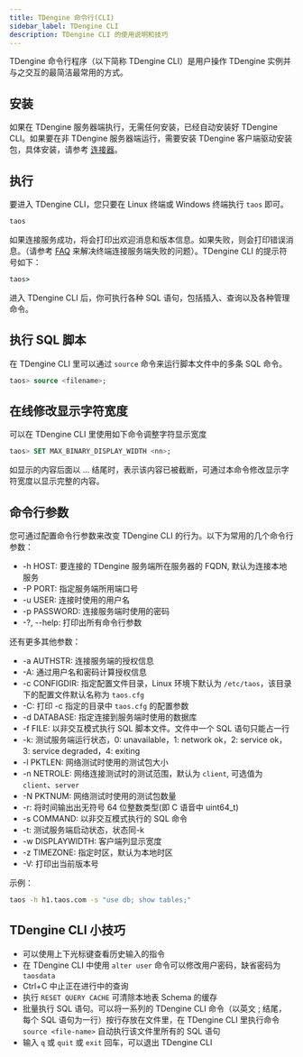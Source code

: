 ```yaml
---
title: TDengine 命令行(CLI)
sidebar_label: TDengine CLI
description: TDengine CLI 的使用说明和技巧
---
```


TDengine 命令行程序（以下简称 TDengine CLI）是用户操作 TDengine 实例并与之交互的最简洁最常用的方式。

## 安装

如果在 TDengine 服务器端执行，无需任何安装，已经自动安装好 TDengine CLI。如果要在非 TDengine 服务器端运行，需要安装 TDengine 客户端驱动安装包，具体安装，请参考 [连接器](../../connector/)。

## 执行

要进入 TDengine CLI，您只要在 Linux 终端或 Windows 终端执行 `taos` 即可。

```bash
taos
```

如果连接服务成功，将会打印出欢迎消息和版本信息。如果失败，则会打印错误消息。（请参考 [FAQ](../../train-faq/faq) 来解决终端连接服务端失败的问题）。TDengine CLI 的提示符号如下：

```cmd
taos>
```

进入 TDengine CLI 后，你可执行各种 SQL 语句，包括插入、查询以及各种管理命令。

## 执行 SQL 脚本

在 TDengine CLI 里可以通过 `source` 命令来运行脚本文件中的多条 SQL 命令。

```sql
taos> source <filename>;
```

## 在线修改显示字符宽度

可以在 TDengine CLI 里使用如下命令调整字符显示宽度

```sql
taos> SET MAX_BINARY_DISPLAY_WIDTH <nn>;
```

如显示的内容后面以 ... 结尾时，表示该内容已被截断，可通过本命令修改显示字符宽度以显示完整的内容。

## 命令行参数

您可通过配置命令行参数来改变 TDengine CLI 的行为。以下为常用的几个命令行参数：

- -h HOST: 要连接的 TDengine 服务端所在服务器的 FQDN, 默认为连接本地服务
- -P PORT: 指定服务端所用端口号
- -u USER: 连接时使用的用户名
- -p PASSWORD: 连接服务端时使用的密码
- -?, --help: 打印出所有命令行参数

还有更多其他参数：

- -a AUTHSTR: 连接服务端的授权信息
- -A: 通过用户名和密码计算授权信息
- -c CONFIGDIR: 指定配置文件目录，Linux 环境下默认为 `/etc/taos`，该目录下的配置文件默认名称为 `taos.cfg`
- -C: 打印 -c 指定的目录中 `taos.cfg` 的配置参数
- -d DATABASE: 指定连接到服务端时使用的数据库
- -f FILE: 以非交互模式执行 SQL 脚本文件。文件中一个 SQL 语句只能占一行
- -k: 测试服务端运行状态，0: unavailable，1: network ok，2: service ok，3: service degraded，4: exiting
- -l PKTLEN: 网络测试时使用的测试包大小
- -n NETROLE: 网络连接测试时的测试范围，默认为 `client`, 可选值为 `client`、`server`
- -N PKTNUM: 网络测试时使用的测试包数量
- -r: 将时间输出出无符号 64 位整数类型(即 C 语音中 uint64_t)
- -s COMMAND: 以非交互模式执行的 SQL 命令
- -t: 测试服务端启动状态，状态同-k
- -w DISPLAYWIDTH: 客户端列显示宽度
- -z TIMEZONE: 指定时区，默认为本地时区
- -V: 打印出当前版本号

示例：

```bash
taos -h h1.taos.com -s "use db; show tables;"
```

## TDengine CLI 小技巧

- 可以使用上下光标键查看历史输入的指令
- 在 TDengine CLI 中使用 `alter user` 命令可以修改用户密码，缺省密码为 `taosdata`
- Ctrl+C 中止正在进行中的查询
- 执行 `RESET QUERY CACHE` 可清除本地表 Schema 的缓存
- 批量执行 SQL 语句。可以将一系列的 TDengine CLI 命令（以英文 ; 结尾，每个 SQL 语句为一行）按行存放在文件里，在 TDengine CLI 里执行命令 `source <file-name>` 自动执行该文件里所有的 SQL 语句
- 输入 `q` 或 `quit` 或 `exit` 回车，可以退出 TDengine CLI
